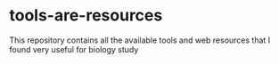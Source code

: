 # tools-are-resources
This repository contains all the available tools and web resources that I found very useful for biology study 
